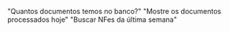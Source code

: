 "Quantos documentos temos no banco?"
"Mostre os documentos processados hoje"
"Buscar NFes da última semana"
